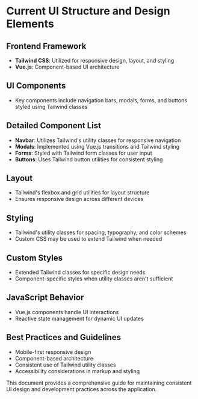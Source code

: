 # Current UI Structure and Design Elements

## Frontend Framework
- **Tailwind CSS**: Utilized for responsive design, layout, and styling
- **Vue.js**: Component-based UI architecture

## UI Components
- Key components include navigation bars, modals, forms, and buttons styled using Tailwind classes

## Detailed Component List
- **Navbar**: Utilizes Tailwind's utility classes for responsive navigation
- **Modals**: Implemented using Vue.js transitions and Tailwind styling
- **Forms**: Styled with Tailwind form classes for user input
- **Buttons**: Uses Tailwind button utilities for consistent styling

## Layout
- Tailwind's flexbox and grid utilities for layout structure
- Ensures responsive design across different devices

## Styling
- Tailwind's utility classes for spacing, typography, and color schemes
- Custom CSS may be used to extend Tailwind when needed

## Custom Styles
- Extended Tailwind classes for specific design needs
- Component-specific styles when utility classes aren't sufficient

## JavaScript Behavior
- Vue.js components handle UI interactions
- Reactive state management for dynamic UI updates

## Best Practices and Guidelines
- Mobile-first responsive design
- Component-based architecture
- Consistent use of Tailwind utility classes
- Accessibility considerations in markup and styling

This document provides a comprehensive guide for maintaining consistent UI design and development practices across the application.
